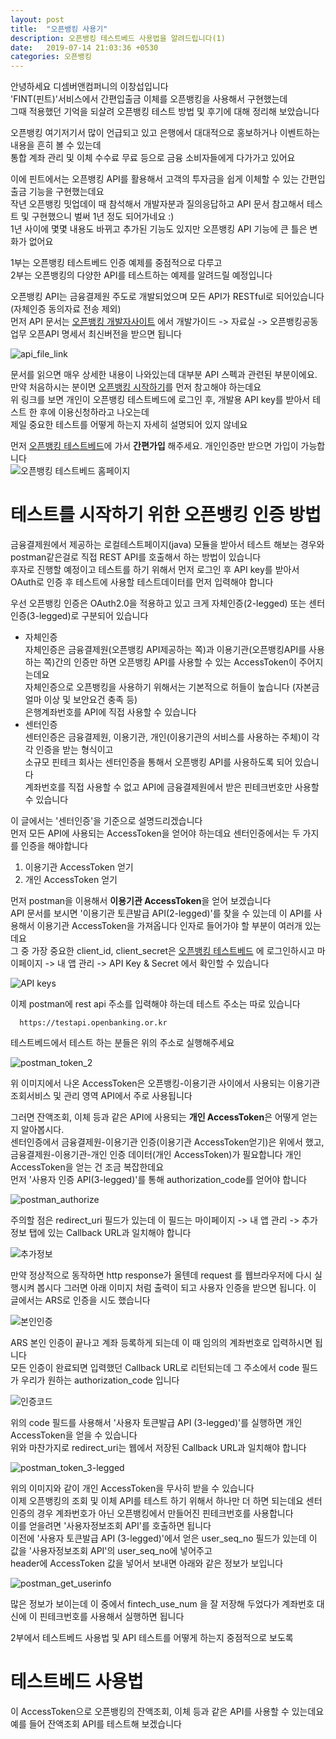 ```yaml
---
layout: post
title:  "오픈뱅킹 사용기"
description: 오픈뱅킹 테스트베드 사용법을 알려드립니다(1)
date:   2019-07-14 21:03:36 +0530
categories: 오픈뱅킹
---
```

안녕하세요 디셈버앤컴퍼니의 이창섭입니다   
'FINT(핀트)'서비스에서 간편입출금 이체를 오픈뱅킹을 사용해서 구현했는데  
그때 적용했던 기억을 되살려 오픈뱅킹 테스트 방법 및 후기에 대해 정리해 보았습니다   

오픈뱅킹 여기저기서 많이 언급되고 있고 은행에서 대대적으로 홍보하거나 이벤트하는 내용을 흔히 볼 수 있는데  
통합 계좌 관리 및 이체 수수료 무료 등으로 금융 소비자들에게 다가가고 있어요


이에 핀트에서는 오픈뱅킹 API를 활용해서 고객의 투자금을 쉽게 이체할 수 있는 간편입출금 기능을 구현했는데요  
작년 오픈뱅킹 밋업데이 때 참석해서 개발자분과 질의응답하고 API 문서 참고해서 테스트 및 구현했으니 벌써 1년 정도 되어가네요 :)   
1년 사이에 몇몇 내용도 바뀌고 추가된 기능도 있지만 오픈뱅킹 API 기능에 큰 틀은 변화가 없어요  

1부는 오픈뱅킹 테스트베드 인증 예제를 중점적으로 다루고  
2부는 오픈뱅킹의 다양한 API를 테스트하는 예제를 알려드릴 예정입니다  

오픈뱅킹 API는 금융결제원 주도로 개발되었으며 모든 API가 RESTful로 되어있습니다(자체인증 동의자료 전송 제외)   
먼저 API 문서는 [오픈뱅킹 개발자사이트](https://developers.openbanking.or.kr/guide/sdkdownload) 에서 개발가이드 -> 자료실 -> 오픈뱅킹공동업무 오픈API 명세서 최신버전을 받으면 됩니다   

![api_file_link](/images/cslee/api_file_link.JPG)


문서를 읽으면 매우 상세한 내용이 나와있는데 대부분 API 스펙과 관련된 부분이에요.   
만약 처음하시는 분이면 [오픈뱅킹 시작하기](https://developers.openbanking.or.kr/guide/start)를 먼저 참고해야 하는데요      
위 링크를 보면 개인이 오픈뱅킹 테스트베드에 로그인 후, 개발용 API key를 받아서 테스트 한 후에 이용신청하라고 나오는데   
제일 중요한 테스트를 어떻게 하는지 자세히 설명되어 있지 않네요   

먼저 [오픈뱅킹 테스트베드](https://developers.openbanking.or.kr)에 가서 **간편가입** 해주세요. 개인인증만 받으면 가입이 가능합니다  
![오픈뱅킹 테스트베드 홈페이지](/images/cslee/homepage_logout.JPG)
  
  
  
테스트를 시작하기 위한 오픈뱅킹 인증 방법
============
금융결제원에서 제공하는 로컬테스트페이지(java) 모듈을 받아서 테스트 해보는 경우와  
postman같은걸로 직접 REST API를 호출해서 하는 방법이 있습니다   
후자로 진행할 예정이고 테스트를 하기 위해서 먼저 로그인 후 API key를 받아서 OAuth로 인증 후 테스트에 사용할 테스트데이터를 먼저 입력해야 합니다   

우선 오픈뱅킹 인증은 OAuth2.0을 적용하고 있고 크게 자체인증(2-legged) 또는 센터인증(3-legged)로 구분되어 있습니다  
* 자체인증  
  자체인증은 금융결제원(오픈뱅킹 API제공하는 쪽)과 이용기관(오픈뱅킹API를 사용하는 쪽)간의 인증만 하면 오픈뱅킹 API를 사용할 수 있는 AccessToken이 주어지는데요  
  자체인증으로 오픈뱅킹을 사용하기 위해서는 기본적으로 허들이 높습니다 (자본금 얼마 이상 및 보안요건 충족 등)  
  은행계좌번호를 API에 직접 사용할 수 있습니다  
* 센터인증  
  센터인증은 금융결제원, 이용기관, 개인(이용기관의 서비스를 사용하는 주체)이 각각 인증을 받는 형식이고  
  소규모 핀테크 회사는 센터인증을 통해서 오픈뱅킹 API를 사용하도록 되어 있습니다  
  계좌번호를 직접 사용할 수 없고 API에 금융결제원에서 받은 핀테크번호만 사용할 수 있습니다  

이 글에서는 '센터인증'을 기준으로 설명드리겠습니다  
먼저 모든 API에 사용되는 AccessToken을 얻어야 하는데요 센터인증에서는 두 가지를 인증을 해야합니다  
1. 이용기관 AccessToken 얻기  
2. 개인 AccessToken 얻기  

먼저 postman을 이용해서 **이용기관 AccessToken**을 얻어 보겠습니다  
API 문서를 보시면 '이용기관 토큰발급 API(2-legged)'를 찾을 수 있는데 이 API를 사용해서 이용기관 AccessToken을 가져옵니다
인자로 들어가야 할 부분이 여러개 있는데요  
그 중 가장 중요한 client_id, client_secret은 [오픈뱅킹 테스트베드](https://developers.openbanking.or.kr) 에 로그인하시고
마이페이지 -> 내 앱 관리 -> API Key & Secret 에서 확인할 수 있습니다

![API keys](/images/cslee/내앱관리3.png)


이제 postman에 rest api 주소를 입력해야 하는데 테스트 주소는 따로 있습니다  
```
  https://testapi.openbanking.or.kr 
```
테스트베드에서 테스트 하는 분들은 위의 주소로 실행해주세요

![postman_token_2](/images/cslee/postman_token.JPG)


위 이미지에서 나온 AccessToken은 오픈뱅킹-이용기관 사이에서 사용되는 이용기관조회서비스 및 관리 영역 API에서 주로 사용됩니다   

그러면 잔액조회, 이체 등과 같은 API에 사용되는 **개인 AccessToken**은 어떻게 얻는지 알아봅시다.  
센터인증에서 금융결제원-이용기관 인증(이용기관 AccessToken얻기)은 위에서 했고, 금융결제원-이용기관-개인 인증 데이터(개인 AccessToken)가 필요합니다
개인 AccessToken을 얻는 건 조금 복잡한데요  
먼저 '사용자 인증 API(3-legged)'를 통해 authorization_code를 얻어야 합니다  

![postman_authorize](/images/cslee/postman_authorize.JPG)

주의할 점은 redirect_uri 필드가 있는데 이 필드는 마이페이지 -> 내 앱 관리 -> 추가정보 탭에 있는 Callback URL과 일치해야 합니다  

![추가정보](/images/cslee/내앱관리2.png)

만약 정상적으로 동작하면 http response가 올텐데 request 를 웹브라우저에 다시 실행시켜 봅시다
그러면 아래 이미지 처럼 출력이 되고 사용자 인증을 받으면 됩니다. 이 글에서는 ARS로 인증을 시도 했습니다  

![본인인증](/images/cslee/본인인증.png)
 
ARS 본인 인증이 끝나고 계좌 등록하게 되는데 이 때 임의의 계좌번호로 입력하시면 됩니다  
모든 인증이 완료되면 입력했던 Callback URL로 리턴되는데 그 주소에서 code 필드가 우리가 원하는 authorization_code 입니다

![인증코드](/images/cslee/인증_authorize_id.JPG)

위의 code 필드를 사용해서 '사용자 토큰발급 API (3-legged)'를 실행하면 개인 AccessToken을 얻을 수 있습니다  
위와 마찬가지로 redirect_uri는 웹에서 저장된 Callback URL과 일치해야 합니다  

![postman_token_3-legged](/images/cslee/postman_token_3-legged_sucess.JPG)

위의 이미지와 같이 개인 AccessToken을 무사히 받을 수 있습니다  
이제 오픈뱅킹의 조회 및 이체 API를 테스트 하기 위해서 하나만 더 하면 되는데요 센터인증의 경우 계좌번호가 아닌 오픈뱅킹에서 만들어진 핀테크번호를 사용합니다  
이를 얻을려면 '사용자정보조회 API'를 호출하면 됩니다  
이전에 '사용자 토큰발급 API (3-legged)'에서 얻은 user_seq_no 필드가 있는데 이 값을 '사용자정보조회 API'의 user_seq_no에 넣어주고  
header에 AccessToken 값을 넣어서 보내면 아래와 같은 정보가 보입니다  

![postman_get_userinfo](/images/cslee/postman_get_userinfo.JPG)

많은 정보가 보이는데 이 중에서 fintech_use_num 을 잘 저장해 두었다가 계좌번호 대신에 이 핀테크번호를 사용해서 실행하면 됩니다

2부에서 테스트베드 사용법 및 API 테스트를 어떻게 하는지 중점적으로 보도록 


테스트베드 사용법
===============
이 AccessToken으로 오픈뱅킹의 잔액조회, 이체 등과 같은 API를 사용할 수 있는데요  
예를 들어 잔액조회 API를 테스트해 보겠습니다  






